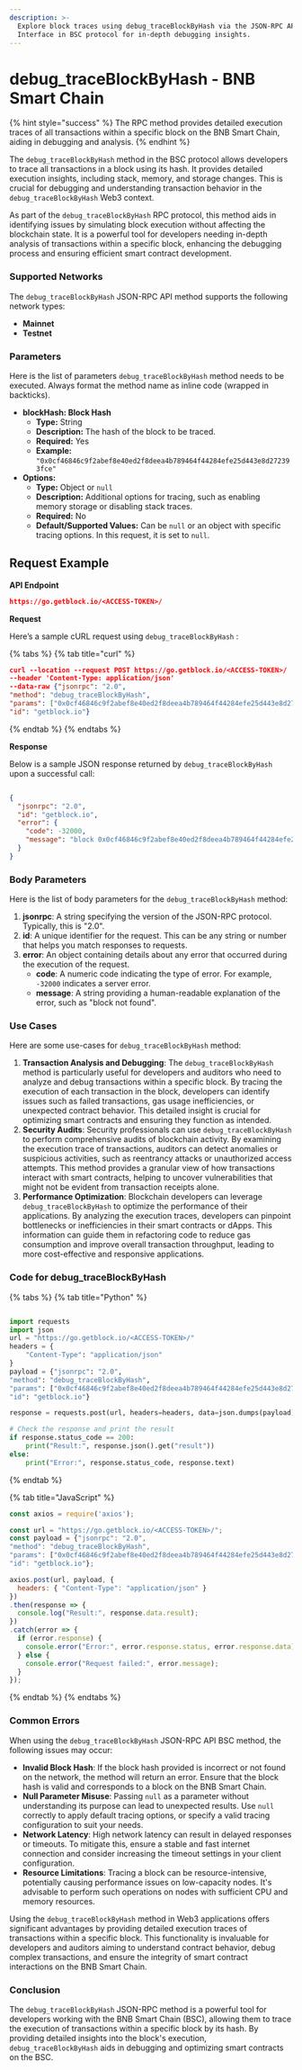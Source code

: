 ```yaml
---
description: >-
  Explore block traces using debug_traceBlockByHash via the JSON-RPC API
  Interface in BSC protocol for in-depth debugging insights.
---
```


# debug\_traceBlockByHash - BNB Smart Chain

{% hint style="success" %}
The RPC method provides detailed execution traces of all transactions within a specific block on the BNB Smart Chain, aiding in debugging and analysis.
{% endhint %}

The `debug_traceBlockByHash` method in the BSC protocol allows developers to trace all transactions in a block using its hash. It provides detailed execution insights, including stack, memory, and storage changes. This is crucial for debugging and understanding transaction behavior in the `debug_traceBlockByHash` Web3 context.

As part of the `debug_traceBlockByHash` RPC protocol, this method aids in identifying issues by simulating block execution without affecting the blockchain state. It is a powerful tool for developers needing in-depth analysis of transactions within a specific block, enhancing the debugging process and ensuring efficient smart contract development.

### Supported Networks

The `debug_traceBlockByHash` JSON-RPC API method supports the following network types:

* **Mainnet**
* **Testnet**

### Parameters

Here is the list of parameters `debug_traceBlockByHash` method needs to be executed. Always format the method name as inline code (wrapped in backticks).

* **blockHash: Block Hash**
  * **Type:** String
  * **Description:** The hash of the block to be traced.
  * **Required:** Yes
  * **Example:** `"0x0cf46846c9f2abef8e40ed2f8deea4b789464f44284efe25d443e8d272393fce"`
* &#x20;**Options:**
  * **Type:** Object or `null`
  * **Description:** Additional options for tracing, such as enabling memory storage or disabling stack traces.
  * **Required:** No
  * **Default/Supported Values:** Can be `null` or an object with specific tracing options. In this request, it is set to `null`.

## Request Example

**API Endpoint**

```json
https://go.getblock.io/<ACCESS-TOKEN>/
```

**Request**

Here’s a sample cURL request using `debug_traceBlockByHash` :

{% tabs %}
{% tab title="curl" %}
```json
curl --location --request POST https://go.getblock.io/<ACCESS-TOKEN>/
--header 'Content-Type: application/json' 
--data-raw {"jsonrpc": "2.0",
"method": "debug_traceBlockByHash",
"params": ["0x0cf46846c9f2abef8e40ed2f8deea4b789464f44284efe25d443e8d272393fce", null],
"id": "getblock.io"}
```
{% endtab %}
{% endtabs %}

**Response**

Below is a sample JSON response returned by `debug_traceBlockByHash` upon a successful call:

```json

{
  "jsonrpc": "2.0",
  "id": "getblock.io",
  "error": {
    "code": -32000,
    "message": "block 0x0cf46846c9f2abef8e40ed2f8deea4b789464f44284efe25d443e8d272393fce not found"
  }
}

```

### Body Parameters

Here is the list of body parameters for the `debug_traceBlockByHash` method:

1. **jsonrpc**: A string specifying the version of the JSON-RPC protocol. Typically, this is "2.0".
2. **id**: A unique identifier for the request. This can be any string or number that helps you match responses to requests.
3. **error**: An object containing details about any error that occurred during the execution of the request.
   * **code**: A numeric code indicating the type of error. For example, `-32000` indicates a server error.
   * **message**: A string providing a human-readable explanation of the error, such as "block not found".

### Use Cases

Here are some use-cases for `debug_traceBlockByHash` method:

1. **Transaction Analysis and Debugging**: The `debug_traceBlockByHash` method is particularly useful for developers and auditors who need to analyze and debug transactions within a specific block. By tracing the execution of each transaction in the block, developers can identify issues such as failed transactions, gas usage inefficiencies, or unexpected contract behavior. This detailed insight is crucial for optimizing smart contracts and ensuring they function as intended.
2. **Security Audits**: Security professionals can use `debug_traceBlockByHash` to perform comprehensive audits of blockchain activity. By examining the execution trace of transactions, auditors can detect anomalies or suspicious activities, such as reentrancy attacks or unauthorized access attempts. This method provides a granular view of how transactions interact with smart contracts, helping to uncover vulnerabilities that might not be evident from transaction receipts alone.
3. **Performance Optimization**: Blockchain developers can leverage `debug_traceBlockByHash` to optimize the performance of their applications. By analyzing the execution traces, developers can pinpoint bottlenecks or inefficiencies in their smart contracts or dApps. This information can guide them in refactoring code to reduce gas consumption and improve overall transaction throughput, leading to more cost-effective and responsive applications.

### Code for debug\_traceBlockByHash

{% tabs %}
{% tab title="Python" %}
```python

import requests
import json
url = "https://go.getblock.io/<ACCESS-TOKEN>/"
headers = {
    "Content-Type": "application/json"
}
payload = {"jsonrpc": "2.0",
"method": "debug_traceBlockByHash",
"params": ["0x0cf46846c9f2abef8e40ed2f8deea4b789464f44284efe25d443e8d272393fce", null],
"id": "getblock.io"}

response = requests.post(url, headers=headers, data=json.dumps(payload))

# Check the response and print the result
if response.status_code == 200:
    print("Result:", response.json().get("result"))
else:
    print("Error:", response.status_code, response.text)

```
{% endtab %}

{% tab title="JavaScript" %}
```javascript
const axios = require('axios');

const url = "https://go.getblock.io/<ACCESS-TOKEN>/";
const payload = {"jsonrpc": "2.0",
"method": "debug_traceBlockByHash",
"params": ["0x0cf46846c9f2abef8e40ed2f8deea4b789464f44284efe25d443e8d272393fce", null],
"id": "getblock.io"};

axios.post(url, payload, {
  headers: { "Content-Type": "application/json" }
})
.then(response => {
  console.log("Result:", response.data.result);
})
.catch(error => {
  if (error.response) {
    console.error("Error:", error.response.status, error.response.data);
  } else {
    console.error("Request failed:", error.message);
  }
});
```
{% endtab %}
{% endtabs %}

### Common Errors

When using the `debug_traceBlockByHash` JSON-RPC API BSC method, the following issues may occur:

* **Invalid Block Hash**: If the block hash provided is incorrect or not found on the network, the method will return an error. Ensure that the block hash is valid and corresponds to a block on the BNB Smart Chain.
* **Null Parameter Misuse**: Passing `null` as a parameter without understanding its purpose can lead to unexpected results. Use `null` correctly to apply default tracing options, or specify a valid tracing configuration to suit your needs.
* **Network Latency**: High network latency can result in delayed responses or timeouts. To mitigate this, ensure a stable and fast internet connection and consider increasing the timeout settings in your client configuration.
* **Resource Limitations**: Tracing a block can be resource-intensive, potentially causing performance issues on low-capacity nodes. It's advisable to perform such operations on nodes with sufficient CPU and memory resources.

Using the `debug_traceBlockByHash` method in Web3 applications offers significant advantages by providing detailed execution traces of transactions within a specific block. This functionality is invaluable for developers and auditors aiming to understand contract behavior, debug complex transactions, and ensure the integrity of smart contract interactions on the BNB Smart Chain.

### Conclusion

The `debug_traceBlockByHash` JSON-RPC method is a powerful tool for developers working with the BNB Smart Chain (BSC), allowing them to trace the execution of transactions within a specific block by its hash. By providing detailed insights into the block's execution, `debug_traceBlockByHash` aids in debugging and optimizing smart contracts on the BSC.
